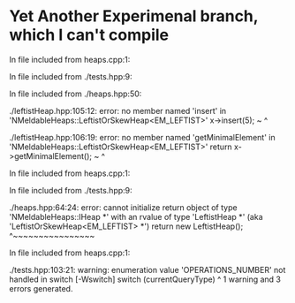 Yet Another Experimenal branch, which I can't compile
=====================================================



In file included from heaps.cpp:1:

In file included from ./tests.hpp:9:

In file included from ./heaps.hpp:50:

./leftistHeap.hpp:105:12: error: no member named 'insert' in 'NMeldableHeaps::LeftistOrSkewHeap<EM_LEFTIST>'
        x->insert(5);
        ~  ^
        
./leftistHeap.hpp:106:19: error: no member named 'getMinimalElement' in 'NMeldableHeaps::LeftistOrSkewHeap<EM_LEFTIST>'
        return x->getMinimalElement();
               ~  ^
               
In file included from heaps.cpp:1:

In file included from ./tests.hpp:9:

./heaps.hpp:64:24: error: cannot initialize return object of type 'NMeldableHeaps::IHeap *' with an rvalue of type 'LeftistHeap *' (aka 'LeftistOrSkewHeap<EM_LEFTIST> *')
                return new LeftistHeap();
                       ^~~~~~~~~~~~~~~~~
                       
In file included from heaps.cpp:1:

./tests.hpp:103:21: warning: enumeration value 'OPERATIONS_NUMBER' not handled in switch [-Wswitch]
            switch (currentQueryType)
                    ^
1 warning and 3 errors generated.